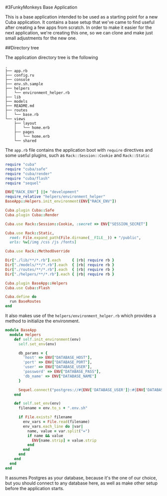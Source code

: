 #3FunkyMonkeys Base Application

This is a base application intended to be used as a starting point for a new Cuba application.
It contains a base setup that we've came to find useful after creating a few apps from scratch. In order to make it easier for the next application, we're creating this one, so we can clone and make just small adjustments for the new one.

##Directory tree

The application directory tree is the following

```
.
├── app.rb
├── config.ru
├── console
├── env.sh.sample
├── helpers
│   └── environment_helper.rb
├── lib
├── models
├── README.md
├── routes
│   └── base.rb
└── views
    ├── layout
    │   └── home.erb
    ├── pages
    │   └── home.erb
    └── shared
```

The `app.rb` file contains the application boot with `require` directives and some useful plugins, such as `Rack::Session::Cookie` and `Rack::Static`

```Ruby
require "cuba"
require "cuba/safe"
require "cuba/render"
require "cuba/flash"
require "sequel"

ENV["RACK_ENV"] ||= "development"
require_relative "helpers/environment_helper"
BaseApp::Helpers.init_environment(ENV["RACK_ENV"])

Cuba.plugin Cuba::Safe
Cuba.plugin Cuba::Render

Cuba.use Rack::Session::Cookie, :secret => ENV["SESSION_SECRET"]

Cuba.use Rack::Static,
  root: File.expand_path(File.dirname(__FILE__)) + "/public",
  urls: %w[/img /css /js /fonts]

Cuba.use Rack::MethodOverride

Dir["./lib/**/*.rb"].each     { |rb| require rb }
Dir["./models/**/*.rb"].each  { |rb| require rb }
Dir["./routes/**/*.rb"].each  { |rb| require rb }
Dir["./helpers/**/*.rb"].each { |rb| require rb }

Cuba.plugin BaseApp::Helpers
Cuba.use Cuba::Flash

Cuba.define do
  run BaseRoutes
end
```

It also makes use of the `helpers/environment_helper.rb` which provides a method to initialize the environment.

```Ruby
module BaseApp
  module Helpers
    def self.init_environment(env)
      self.set_env(env)

      db_params = {
        'host' => ENV["DATABASE_HOST"],
        'port' => ENV["DATABASE_PORT"],
        'user' => ENV["DATABASE_USER"],
        'password' => ENV["DATABASE_PASS"],
        'db_name' => ENV["DATABASE_NAME"]
      }

      Sequel.connect("postgres://#{ENV['DATABASE_USER']}:#{ENV['DATABASE_PASS']}@#{ENV['DATABASE_HOST']}:#{ENV['DATABASE_PORT']}/#{ENV['DATABASE_NAME']}").extension(:pg_array).extension(:pg_json)
    end

    def self.set_env(env)
      filename = env.to_s + ".env.sh"

      if File.exists? filename
        env_vars = File.read(filename)
        env_vars.each_line do |var|
          name, value = var.split("=")
          if name && value
            ENV[name.strip] = value.strip
          end
        end
      end
    end
  end
end
```

It assumes Postgres as your database, because it's the one of our choice, but you should connect to any database here, as well as make other setup before the application starts.
